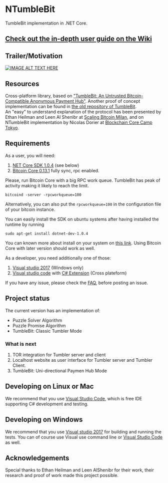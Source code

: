 # NTumbleBit
TumbleBit implementation in .NET Core.  

## [Check out the in-depth user guide on the Wiki](https://github.com/NTumbleBit/NTumbleBit/wiki)

## Trailer/Motivation
[![IMAGE ALT TEXT HERE](https://img.youtube.com/vi/T2nbxe7gH_4/2.jpg)](https://www.youtube.com/watch?v=T2nbxe7gH_4)

## Resources
Cross-platform library, based on ["TumbleBit: An Untrusted Bitcoin-Compatible Anonymous Payment Hub"](https://eprint.iacr.org/2016/575). 
Another proof of concept implementation can be found in [the old repository of TumbleBit](https://github.com/BUSEC/TumbleBit).  
An "easy" to understand explanation of the protocol has been presented by Ethan Heilman and Leen Al Shenibr at [Scaling Bitcoin Milan](https://www.youtube.com/watch?v=iGVSnxz1mn8), and on NTumbleBit implementation by Nicolas Dorier at [Blockchain Core Camp Tokyo](https://player.vimeo.com/video/215151763).

## Requirements

As a user, you will need:

1. [NET Core SDK 1.0.4](https://github.com/dotnet/core/blob/master/release-notes/download-archives/1.0.4-sdk-download.md) (see below)
2. [Bitcoin Core 0.13.1](https://bitcoin.org/bin/bitcoin-core-0.13.1/) fully sync, rpc enabled.

Please, run Bitcoin Core with a big RPC work queue. TumbleBit has peak of activity making it likely to reach the limit.
```
bitcoind -server -rpcworkqueue=100
```

Alternatively, you can also put the `rpcworkqueue=100` in the configuration file of your bitcoin instance.

You can easily install the SDK on ubuntu systems after having installed the runtime by running
```
sudo apt-get install dotnet-dev-1.0.4
```
You can known more about install on your system on [this link](https://www.microsoft.com/net/core).
Using Bitcoin Core with later version should work as well.

As a developer, you need additionally one of those:

1. [Visual studio 2017](https://www.visualstudio.com/downloads/) (Windows only)
2. [Visual studio code](https://code.visualstudio.com/) with [C# Extension](https://marketplace.visualstudio.com/items?itemName=ms-vscode.csharp) (Cross plateform)

If you have any issue, please check the [FAQ](https://github.com/NTumbleBit/NTumbleBit/wiki/FAQ), before posting an issue.

## Project status
The current version has an implementation of:
* Puzzle Solver Algorithm
* Puzzle Promise Algorithm
* TumbleBit: Classic Tumbler Mode

### What is next

1. TOR integration for Tumbler server and client
2. Localhost website as user interface for Tumbler server and Tumbler Client.
3. TumbleBit: Uni-directional Paymen Hub Mode

## Developing on Linux or Mac

We recommend that you use [Visual Studio Code](https://code.visualstudio.com/), which is free IDE supporting C# development and testing.

## Developing on Windows

We recommend that you use [Visual studio 2017](https://www.visualstudio.com/downloads/) for building and running the tests.
You can of course use Visual use command line or [Visual Studio Code](https://code.visualstudio.com/) as well.

## Acknowledgements
Special thanks to Ethan Heilman and Leen AlShenibr for their work, their research and proof of work made this project possible.
